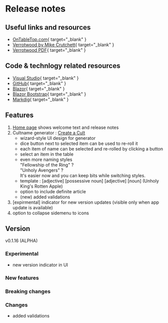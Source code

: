# Release notes

## Useful links and resources 
- [OnTableTop.com](https://www.ontabletop.com){ target="_blank" }
- [Verrotwood by Mike Crutchett](http://verrotwood.com/){ target="_blank" }
- [Verrotwood PDF](https://www.wargamevault.com/product/425504/Verrotwood){ target="_blank" }

## Code & technlogy related resources
- [Visual Studio](https://visualstudio.microsoft.com/){ target="_blank" }
- [GitHub](https://github.com/){ target="_blank" }
- [Blazor](https://dotnet.microsoft.com/en-us/apps/aspnet/web-apps/blazor){ target="_blank" }
- [Blazor Bootstrap](https://getblazorbootstrap.com){ target="_blank" }
- [Markdig](https://github.com/xoofx/markdig){ target="_blank" }

## Features
1) [Home page](./) shows welcome text and release notes
2) Cultname generator : [Create a Cult](./CreateCult)  
	- wizard-style UI design for generator
	- dice button next to selected item can be used to re-roll it
	- each item of name can be selected and re-rolled by clicking a button
	- select an item in the table
	- even more naming styles  
	"Fellowship of the Ring" ?  
	"Unholy Avengers" ?  
	It's easier now and you can keep bits while switching styles.  
	- template : [adjective] [possessive noun] [adjective] [noun] (Unholy King's Rotten Apple)
	- option to include definite article
	- (new) added validations
3) [expirmental] indicator for new version updates (visible only when app update is available)
4) option to collapse sidemenu to icons

## Version
v0.1.16 (ALPHA)

### Experimental
- new version indicator in UI

### New features

### Breaking changes

### Changes
- added validations
